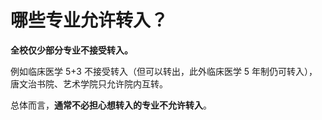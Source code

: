 # 哪些专业允许转入？

**全校仅少部分专业不接受转入。**

例如临床医学 5+3 不接受转入（但可以转出，此外临床医学 5 年制仍可转入），唐文治书院、艺术学院只允许院内互转。

总体而言，**通常不必担心想转入的专业不允许转入**。
